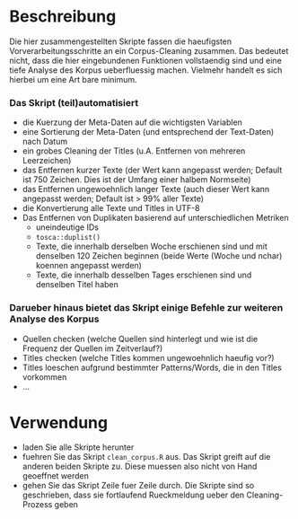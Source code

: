# Beschreibung
Die hier zusammengestellten Skripte fassen die haeufigsten Vorverarbeitungsschritte an ein Corpus-Cleaning zusammen. Das bedeutet nicht, dass die hier eingebundenen Funktionen vollstaendig sind und eine tiefe Analyse des Korpus ueberfluessig machen. Vielmehr handelt es sich hierbei um eine Art bare minimum.

### Das Skript (teil)automatisiert
- die Kuerzung der Meta-Daten auf die wichtigsten Variablen
- eine Sortierung der Meta-Daten (und entsprechend der Text-Daten) nach Datum
- ein grobes Cleaning der Titles (u.A. Entfernen von mehreren Leerzeichen)
- das Entfernen kurzer Texte (der Wert kann angepasst werden; Default ist 750 Zeichen. Dies ist der Umfang einer halbem Normseite)
- das Entfernen ungewoehnlich langer Texte (auch dieser Wert kann angepasst werden; Default ist > 99% aller Texte)
- die Konvertierung alle Texte und Titles in UTF-8
- Das Entfernen von Duplikaten basierend auf unterschiedlichen Metriken
  - uneindeutige IDs
  - `tosca::duplist()`
  - Texte, die innerhalb derselben Woche erschienen sind und mit denselben 120 Zeichen beginnen (beide Werte (Woche und nchar) koennen angepasst werden)
  - Texte, die innerhalb desselben Tages erschienen sind und denselben Titel haben
 
### Darueber hinaus bietet das Skript einige Befehle zur weiteren Analyse des Korpus
- Quellen checken (welche Quellen sind hinterlegt und wie ist die Frequenz der Quellen im Zeitverlauf?)
- Titles checken (welche Titles kommen ungewoehnlich haeufig vor?)
- Titles loeschen aufgrund bestimmter Patterns/Words, die in den Titles vorkommen
- ...

# Verwendung
- laden Sie alle Skripte herunter
- fuehren Sie das Skript `clean_corpus.R` aus. Das Skript greift auf die anderen beiden Skripte zu. Diese muessen also nicht von Hand geoeffnet werden
- gehen Sie das Skript Zeile fuer Zeile durch. Die Skripte sind so geschrieben, dass sie fortlaufend Rueckmeldung ueber den Cleaning-Prozess geben
